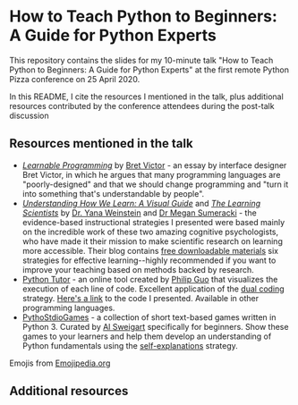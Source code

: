 # How to Teach Python to Beginners: A Guide for Python Experts
This repository contains the slides for my 10-minute talk "How to Teach Python to Beginners: A Guide for Python Experts" at the first remote Python Pizza conference on 25 April 2020. 

In this README, I cite the resources I mentioned in the talk, plus additional resources contributed by the conference attendees during the post-talk discussion

## Resources mentioned in the talk

* [*Learnable Programming*](http://worrydream.com/LearnableProgramming/) by [Bret Victor](http://worrydream.com/) - an essay by interface designer Bret Victor, in which he argues that many programming languages are "poorly-designed" and that we should change programming and "turn it into something that's understandable by people".
* [*Understanding How We Learn: A Visual Guide*](https://www.learningscientists.org/book) and [*The Learning Scientists*](https://www.learningscientists.org/) by [Dr. Yana Weinstein](https://www.yanaweinsteinjones.com/) and [Dr Megan Sumeracki](https://twitter.com/drsumeracki) - the evidence-based instructional strategies I presented were based mainly on the incredible work of these two amazing cognitive psychologists, who have made it their mission to make scientific research on learning more accessible. Their blog contains [free downloadable materials](https://www.learningscientists.org/downloadable-materials) six strategies for effective learning--highly recommended if you want to improve your teaching based on methods backed by research. 
* [Python Tutor](http://www.pythontutor.com/) - an online tool created by [Philip Guo](http://pgbovine.net/) that visualizes the execution of each line of code. Excellent application of the [dual coding](https://www.learningscientists.org/dual-coding) strategy. [Here's a link](http://tiny.cc/e4mmnz) to the code I presented. Available in other programming languages.
* [PythoStdioGames](https://github.com/asweigart/PythonStdioGames) - a collection of short text-based games written in Python 3. Curated by [Al Sweigart](https://alsweigart.com/) specifically for beginners. Show these games to your learners and help them develop an understanding of Python fundamentals using the [self-explanations](https://www.learningscientists.org/elaboration) strategy.

Emojis from [Emojipedia.org](https://emojipedia.org/)

## Additional resources 
